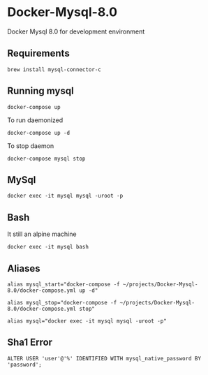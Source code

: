 # Docker-Mysql-8.0
Docker Mysql 8.0 for development environment

## Requirements
```
brew install mysql-connector-c
```

## Running mysql
```
docker-compose up
```

To run daemonized
```
docker-compose up -d
```

To stop daemon
```
docker-compose mysql stop
```

## MySql
```
docker exec -it mysql mysql -uroot -p
```

## Bash

It still an alpine machine
```
docker exec -it mysql bash
```

## Aliases
```
alias mysql_start="docker-compose -f ~/projects/Docker-Mysql-8.0/docker-compose.yml up -d"
```

```
alias mysql_stop="docker-compose -f ~/projects/Docker-Mysql-8.0/docker-compose.yml stop"
```

```
alias mysql="docker exec -it mysql mysql -uroot -p"
```

## Sha1 Error
```
ALTER USER 'user'@'%' IDENTIFIED WITH mysql_native_password BY 'password';
```